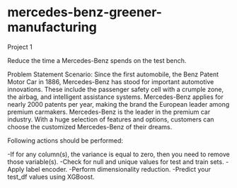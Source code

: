 # mercedes-benz-greener-manufacturing

Project 1 

Reduce the time a Mercedes-Benz spends on the test bench.


Problem Statement Scenario:
Since the first automobile, the Benz Patent Motor Car in 1886, Mercedes-Benz has stood for important automotive innovations. These include the passenger safety cell with a crumple zone, the airbag, and intelligent assistance systems. Mercedes-Benz applies for nearly 2000 patents per year, making the brand the European leader among premium carmakers. Mercedes-Benz is the leader in the premium car industry. With a huge selection of features and options, customers can choose the customized Mercedes-Benz of their dreams.


Following actions should be performed:

-If for any column(s), the variance is equal to zero, then you need to remove those variable(s).
-Check for null and unique values for test and train sets.
-Apply label encoder.
-Perform dimensionality reduction.
-Predict your test_df values using XGBoost.

